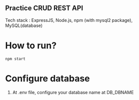 ## Practice CRUD REST API
Tech stack : ExpressJS, Node.js, npm (with mysql2 package), MySQL(database)

# How to run?
``
npm start
``
# Configure database
1. At .env file, configure your database name at DB_DBNAME

